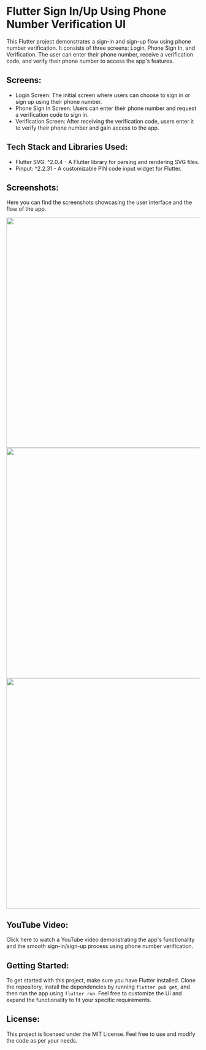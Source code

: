 # Flutter Sign In/Up Using Phone Number Verification UI

This Flutter project demonstrates a sign-in and sign-up flow using phone number verification. It consists of three screens: Login, Phone Sign In, and Verification. The user can enter their phone number, receive a verification code, and verify their phone number to access the app's features.

## Screens:
- Login Screen: The initial screen where users can choose to sign in or sign up using their phone number.
- Phone Sign In Screen: Users can enter their phone number and request a verification code to sign in.
- Verification Screen: After receiving the verification code, users enter it to verify their phone number and gain access to the app.

## Tech Stack and Libraries Used:
- Flutter SVG: ^2.0.4 - A Flutter library for parsing and rendering SVG files.
- Pinput: ^2.2.31 - A customizable PIN code input widget for Flutter.

## Screenshots:
Here you can find the screenshots showcasing the user interface and the flow of the app.

<img src="https://github.com/akarsh-jain-790/flutter-auth-ui/assets/72064462/2233ddf9-78a4-4190-acc3-c24e0fc2c6c1)" height="600" />
<img src="https://github.com/akarsh-jain-790/flutter-auth-ui/assets/72064462/49f9e08e-3bd7-4fba-b7e3-1e556646054a" height="600" />
<img src="https://github.com/akarsh-jain-790/flutter-auth-ui/assets/72064462/f3686618-bfc2-4064-9a15-6699bb3ea017" height="600" />

## YouTube Video:
Click here to watch a YouTube video demonstrating the app's functionality and the smooth sign-in/sign-up process using phone number verification.

## Getting Started:
To get started with this project, make sure you have Flutter installed. Clone the repository, install the dependencies by running `flutter pub get`, and then run the app using `flutter run`. Feel free to customize the UI and expand the functionality to fit your specific requirements.

## License:
This project is licensed under the MIT License. Feel free to use and modify the code as per your needs.
